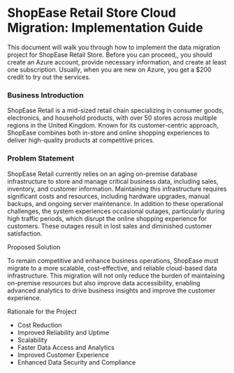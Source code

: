<h1>ShopEase Retail Store Cloud Migration: Implementation Guide</h1>

This document will walk you through how to implement the data migration project for ShopEase Retail Store. Before you can proceed,, you should create an Azure account, provide necessary information, and create at least one subscription. Usually, when you are new on Azure, you get a $200 credit to try out the services. 

<h3>Business Introduction</h3>

ShopEase Retail is a mid-sized retail chain specializing in consumer goods, electronics, and household products, with over 50 stores across multiple regions in the United Kingdom. Known for its customer-centric approach, ShopEase combines both in-store and online shopping experiences to deliver high-quality products at competitive prices.

<h3>Problem Statement</h3>

ShopEase Retail currently relies on an aging on-premise database infrastructure to store and manage critical business data, including sales, inventory, and customer information. Maintaining this infrastructure requires significant costs and resources, including hardware upgrades, manual backups, and ongoing server maintenance. In addition to these operational challenges, the system experiences occasional outages, particularly during high traffic periods, which disrupt the online shopping experience for customers. These outages result in lost sales and diminished customer satisfaction.

Proposed Solution

To remain competitive and enhance business operations, ShopEase must migrate to a more scalable, cost-effective, and reliable cloud-based data infrastructure. This migration will not only reduce the burden of maintaining on-premise resources but also improve data accessibility, enabling advanced analytics to drive business insights and improve the customer experience.

Rationale for the Project
- Cost Reduction
- Improved Reliability and Uptime
- Scalability
- Faster Data Access and Analytics
- Improved Customer Experience
- Enhanced Data Security and Compliance
